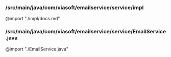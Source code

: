 ### /src/main/java/com/viasoft/emailservice/service/impl
@import "./impl/docs.md"

### /src/main/java/com/viasoft/emailservice/service/EmailService.java
@import "./EmailService.java"